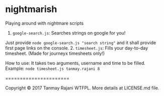 # nightmarish
Playing around with nightmare scripts

1. `google-search.js`: Searches strings on google for you!
  
  Just provide `node google-search.js "search string"` and it shall provide first page links on the console.
2. `timesheet.js`: Fills your day-to-day timesheet. (Made for journeyx timesheets only!)
  
  How to use: It takes two arguments, username and time to be filled. Example: `node timesheet.js tanmay.rajani 8`
  

======================

Copyright © 2017 Tanmay Rajani WTFPL. More details at LICENSE.md file.
